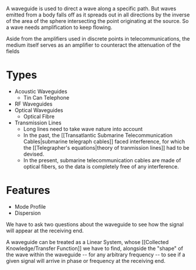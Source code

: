 A waveguide is used to direct a wave along a specific path. But waves emitted from a body falls off as it spreads out in all directions by the inverse of the area of the sphere intersecting the point originating at the source. So a wave needs amplification to keep flowing.

Aside from the amplifiers used in discrete points in telecommunications, the medium itself serves as an amplifier to counteract the attenuation of the fields
# Types
- Acoustic Waveguides
	- Tin Can Telephone
- RF Waveguides
- Optical Waveguides
	- Optical Fibre
- Transmission Lines
	- Long lines need to take wave nature into account
	- In the past, the [[Transatlantic Submarine Telecommunication Cables|submarine telegraph cables]] faced interference, for which the [[Telegrapher's equations|theory of tranmission lines]] had to be devised.
	- In the present, submarine telecommunication cables are made of optical fibers, so the data is completely free of any interference.
# Features
- Mode Profile
- Dispersion

We have to ask two questions about the waveguide to see how the signal will appear at the receiving end.

A waveguide can be treated as a Linear System, whose [[Collected Knowledge/Transfer Function]] we have to find, alongside the "shape" of the wave within the waveguide -- for any arbitrary frequency -- to see if a given signal will arrive in phase or frequency at the receiving end.